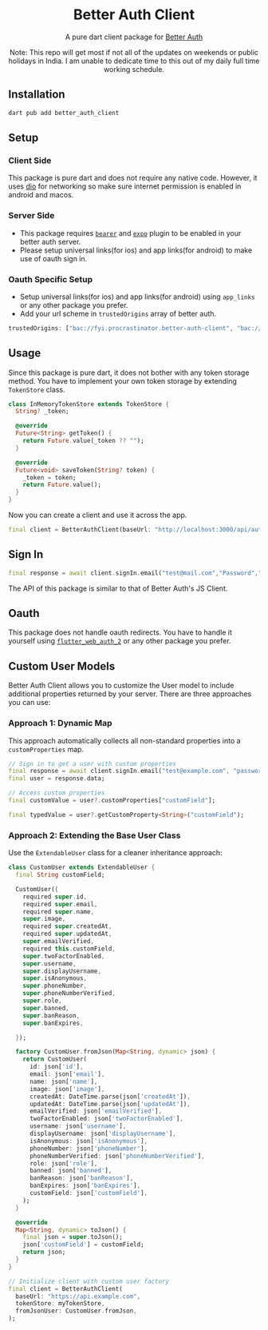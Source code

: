 <h1 align="center">Better Auth Client</h1>
<p align="center">A pure dart client package for <a href="https://better-auth.com">Better Auth</a></p>

<div align="center">
Note: This repo will get most if not all of the updates on weekends or public holidays in India. I am unable to dedicate time to this out of my daily full time working schedule.
</div>

## Installation

```bash
dart pub add better_auth_client
```

## Setup

### Client Side

This package is pure dart and does not require any native code. However, it uses [dio](https://pub.dev/packages/dio) for networking so make sure internet permission is enabled in android and macos.

### Server Side

- This package requires [`bearer`](https://www.better-auth.com/docs/plugins/bearer) and [`expo`](https://www.better-auth.com/docs/integrations/expo) plugin to be enabled in your better auth server.
- Please setup universal links(for ios) and app links(for android) to make use of oauth sign in.

### Oauth Specific Setup

- Setup universal links(for ios) and app links(for android) using `app_links` or any other package you prefer.
- Add your url scheme in `trustedOrigins` array of better auth.

```ts
trustedOrigins: ["bac://fyi.procrastinator.better-auth-client", "bac://"],
```

## Usage

Since this package is pure dart, it does not bother with any token storage method. You have to implement your own token storage by extending `TokenStore` class.

```dart
class InMemoryTokenStore extends TokenStore {
  String? _token;

  @override
  Future<String> getToken() {
    return Future.value(_token ?? "");
  }

  @override
  Future<void> saveToken(String? token) {
    _token = token;
    return Future.value();
  }
}
```

Now you can create a client and use it across the app.

```dart
final client = BetterAuthClient(baseUrl: "http://localhost:3000/api/auth", tokenStore: InMemoryTokenStore(), scheme: "bac://");
```

## Sign In

```dart
final response = await client.signIn.email("test@mail.com","Password","Test User");
```

The API of this package is similar to that of Better Auth's JS Client.

## Oauth

This package does not handle oauth redirects. You have to handle it yourself using [`flutter_web_auth_2`](https://pub.dev/packages/flutter_web_auth_2) or any other package you prefer.

## Custom User Models

Better Auth Client allows you to customize the User model to include additional properties returned by your server. There are three approaches you can use:

### Approach 1: Dynamic Map

This approach automatically collects all non-standard properties into a `customProperties` map.

```dart
// Sign in to get a user with custom properties
final response = await client.signIn.email("test@example.com", "password");
final user = response.data;

// Access custom properties
final customValue = user?.customProperties["customField"];

final typedValue = user?.getCustomProperty<String>("customField");
```

### Approach 2: Extending the Base User Class

Use the `ExtendableUser` class for a cleaner inheritance approach:

```dart
class CustomUser extends ExtendableUser {
  final String customField;

  CustomUser({
    required super.id,
    required super.email,
    required super.name,
    super.image,
    required super.createdAt,
    required super.updatedAt,
    super.emailVerified,
    required this.customField,
    super.twoFactorEnabled,
    super.username,
    super.displayUsername,
    super.isAnonymous,
    super.phoneNumber,
    super.phoneNumberVerified,
    super.role,
    super.banned,
    super.banReason,
    super.banExpires,

  });

  factory CustomUser.fromJson(Map<String, dynamic> json) {
    return CustomUser(
      id: json['id'],
      email: json['email'],
      name: json['name'],
      image: json['image'],
      createdAt: DateTime.parse(json['createdAt']),
      updatedAt: DateTime.parse(json['updatedAt']),
      emailVerified: json['emailVerified'],
      twoFactorEnabled: json['twoFactorEnabled'],
      username: json['username'],
      displayUsername: json['displayUsername'],
      isAnonymous: json['isAnonymous'],
      phoneNumber: json['phoneNumber'],
      phoneNumberVerified: json['phoneNumberVerified'],
      role: json['role'],
      banned: json['banned'],
      banReason: json['banReason'],
      banExpires: json['banExpires'],
      customField: json['customField'],
    );
  }

  @override
  Map<String, dynamic> toJson() {
    final json = super.toJson();
    json['customField'] = customField;
    return json;
  }
}

// Initialize client with custom user factory
final client = BetterAuthClient(
  baseUrl: "https://api.example.com",
  tokenStore: myTokenStore,
  fromJsonUser: CustomUser.fromJson,
);
```
